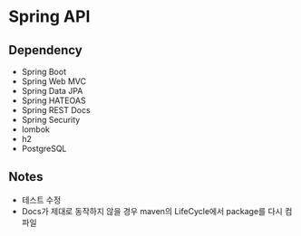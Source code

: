 # Spring API

## Dependency
- Spring Boot
- Spring Web MVC
- Spring Data JPA
- Spring HATEOAS
- Spring REST Docs
- Spring Security
- lombok
- h2
- PostgreSQL

## Notes
- 테스트 수정
- Docs가 제대로 동작하지 않을 경우 maven의 LifeCycle에서 package를 다시 컴파일 